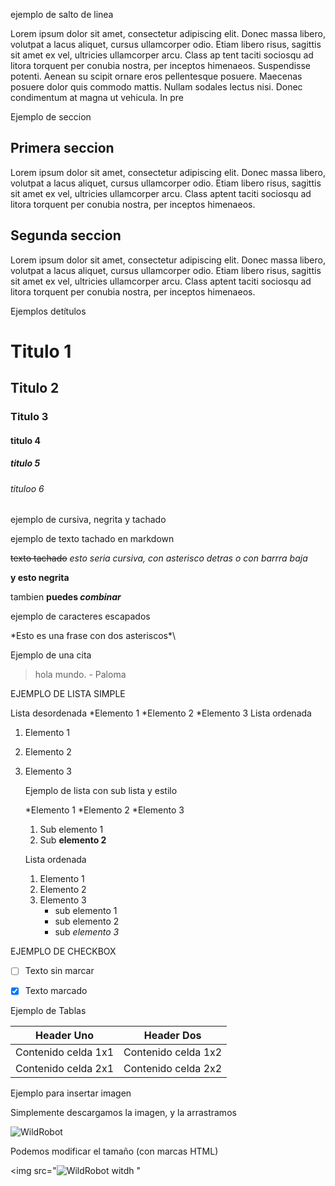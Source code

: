 ejemplo de salto de linea

Lorem ipsum dolor sit amet, consectetur adipiscing elit. Donec massa libero, volutpat
a lacus aliquet, cursus ullamcorper odio. Etiam libero risus, sagittis sit amet ex vel, ultricies ullamcorper arcu. Class ap
tent taciti sociosqu ad litora torquent per conubia nostra, per inceptos himenaeos. Suspendisse potenti. Aenean su
scipit ornare eros pellentesque posuere. Maecenas posuere dolor quis commodo mattis. Nullam sodales lectus nisi. Donec condimentum at magna ut vehicula. In pre

Ejemplo de seccion

## Primera seccion

Lorem ipsum dolor sit amet, consectetur adipiscing elit. Donec massa libero, volutpat a lacus aliquet, cursus ullamcorper odio. Etiam libero risus, sagittis sit amet ex vel, ultricies ullamcorper arcu. Class aptent taciti sociosqu ad litora torquent per conubia nostra, per inceptos himenaeos. 

## Segunda seccion

Lorem ipsum dolor sit amet, consectetur adipiscing elit. Donec massa libero, volutpat a lacus aliquet, cursus ullamcorper odio. Etiam libero risus, sagittis sit amet ex vel, ultricies ullamcorper arcu. Class aptent taciti sociosqu ad litora torquent per conubia nostra, per inceptos himenaeos. 

Ejemplos detítulos

# Titulo 1
## Titulo 2
### Titulo 3
#### titulo 4
##### titulo 5
###### tituloo 6


ejemplo de cursiva, negrita y tachado

ejemplo de texto tachado en markdown


~~texto tachado~~
 *esto seria cursiva, con asterisco detras*
 _o con barrra baja_

 **y esto negrita**

 

 tambien **puedes *combinar***

 ejemplo de caracteres escapados

 \*Esto es una frase con dos asteriscos*\


 Ejemplo de una cita

> hola mundo. - Paloma



EJEMPLO DE LISTA SIMPLE

Lista desordenada
*Elemento 1 
*Elemento 2
*Elemento 3
Lista ordenada
1. Elemento 1
2. Elemento 2
3. Elemento 3

   Ejemplo de lista con sub lista y estilo

   *Elemento 1
   *Elemento 2
   *Elemento 3
     1. Sub elemento 1
     2. Sub **elemento 2**
  
   Lista ordenada
   1. Elemento 1
   2. Elemento 2
   3. Elemento 3
        * sub elemento 1
        * sub elemento 2
        * sub _elemento 3_
 
EJEMPLO DE CHECKBOX
- [ ] Texto sin marcar
- [x] Texto marcado


Ejemplo de Tablas

| Header Uno | Header Dos |
| ----------|-------------|
|Contenido celda 1x1 | Contenido celda 1x2 |
| Contenido celda 2x1 | Contenido celda 2x2 | 

Ejemplo para insertar imagen

Simplemente descargamos la imagen, y la arrastramos


![WildRobot](https://github.com/user-attachments/assets/8599848d-9089-4970-882b-e3a5a28d3def)


Podemos modificar el tamaño (con marcas HTML)


<img src="![WildRobot](https://github.com/user-attachments/assets/8599848d-9089-4970-882b-e3a5a28d3def) witdh
"

